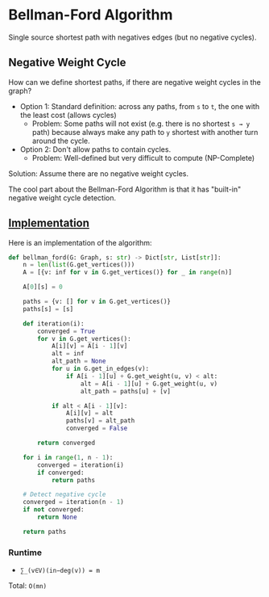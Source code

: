 # Bellman-Ford Algorithm

Single source shortest path with negatives edges (but no negative cycles).

## Negative Weight Cycle

How can we define shortest paths, if there are negative weight cycles in the graph?
* Option 1: Standard definition: across any paths, from `s` to `t`, the one with the least cost (allows cycles)
    * Problem: Some paths will not exist (e.g. there is no shortest `s ⇝ y` path) because always make any path to `y` shortest with another turn around the cycle.
* Option 2: Don't allow paths to contain cycles.
    * Problem: Well-defined but very difficult to compute (NP-Complete)

Solution: Assume there are no negative weight cycles.

The cool part about the Bellman-Ford Algorithm is that it has "built-in" negative weight cycle detection.

## [Implementation](https://github.com/antoniojkim/AlgLib/blob/master/Algorithms/Graphs/Shortest%20Path/Bellman-Ford%20Algorithm/bellmanford.py#L15)

Here is an implementation of the algorithm:

```python
def bellman_ford(G: Graph, s: str) -> Dict[str, List[str]]:
    n = len(list(G.get_vertices()))
    A = [{v: inf for v in G.get_vertices()} for _ in range(n)]

    A[0][s] = 0

    paths = {v: [] for v in G.get_vertices()}
    paths[s] = [s]

    def iteration(i):
        converged = True
        for v in G.get_vertices():
            A[i][v] = A[i - 1][v]
            alt = inf
            alt_path = None
            for u in G.get_in_edges(v):
                if A[i - 1][u] + G.get_weight(u, v) < alt:
                    alt = A[i - 1][u] + G.get_weight(u, v)
                    alt_path = paths[u] + [v]

            if alt < A[i - 1][v]:
                A[i][v] = alt
                paths[v] = alt_path
                converged = False

        return converged

    for i in range(1, n - 1):
        converged = iteration(i)
        if converged:
            return paths

    # Detect negative cycle
    converged = iteration(n - 1)
    if not converged:
        return None

    return paths
```

### Runtime

* `∑_(v∈V)(in−deg⁡(v)) = m`

Total: `O(mn)`

